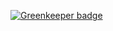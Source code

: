 

[![Greenkeeper badge](https://badges.greenkeeper.io/coderbyheart/google-photo-album-parser.svg)](https://greenkeeper.io/)
